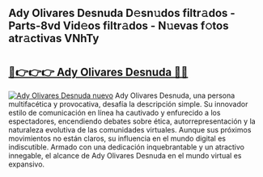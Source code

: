 ## Ady Olivares Desnuda D𝚎sn𝚞dos filtr𝚊dos - Parts-8vd Vid𝚎os filtr𝚊dos - N𝚞evas f𝚘tos atr𝚊ctivas VNhTy

# <h2><a href="http://mbc6e1d.tromn.icu/?c=Ady+Olivares+Desnuda">🔗👉👉👉 Ady Olivares Desnuda 🔗🔗</a></h2>

[![Ady Olivares Desnuda nuevo](https://i.imgur.com/pEAQMta.gif)](http://mbc6e1d.tromn.icu/?c=Ady+Olivares+Desnuda)
Ady Olivares Desnuda, una persona multifacética y provocativa, desafía la descripción simple. Su innovador estilo de comunicación en línea ha cautivado y enfurecido a los espectadores, encendiendo debates sobre ética, autorrepresentación y la naturaleza evolutiva de las comunidades virtuales. Aunque sus próximos movimientos no están claros, su influencia en el mundo digital es indiscutible. Armado con una dedicación inquebrantable y un atractivo innegable, el alcance de Ady Olivares Desnuda en el mundo virtual es expansivo.
